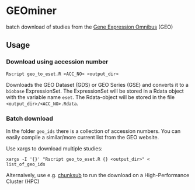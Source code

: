 # GEOminer
batch download of studies from the [Gene Expression Omnibus](https://www.ncbi.nlm.nih.gov/geo/) (GEO)

## Usage
### Download using accession number
```
Rscript geo_to_eset.R <ACC_NO> <output_dir> 
```
Downloads the GEO Dataset (GDS) or GEO Series (GSE) and converts it to a `biobase` ExpressionSet. 
The ExpressionSet will be stored in a Rdata object with the variable name `eset`. 
The Rdata-object will be stored in the file `<output_dir>/<ACC_NO>.Rdata`. 

### Batch download
In the folder `geo_ids` there is a collection of accession numbers. You can easily compile a similar/more current list from the GEO website.

Use xargs to download multiple studies:
```
xargs -I '{}' "Rscript geo_to_eset.R {} <output_dir>" < list_of_geo_ids
```

Alternaively, use e.g. [chunksub](https://github.com/grst/chunksub) to run the download on a High-Performance Cluster (HPC)
